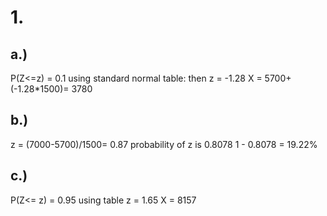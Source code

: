 # 1. 
## a.)
P(Z<=z) = 0.1 
using standard normal table:
then z = -1.28
X = 5700+ (-1.28*1500)= 3780


## b.)
z = (7000-5700)/1500= 0.87
probability of z is 0.8078
1 - 0.8078 = 
19.22%
## c.)
P(Z<= z) = 0.95
using table
z = 1.65
X = 8157


